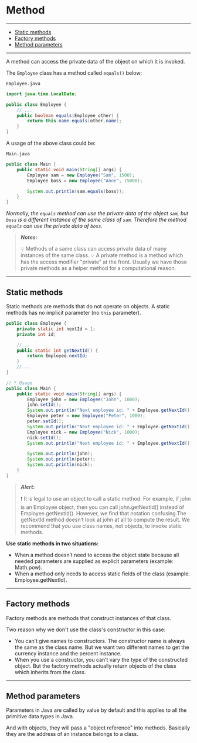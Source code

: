 
# Method

---

<!-- @import "[TOC]" {cmd="toc" depthFrom=2 depthTo=6 orderedList=false} -->

<!-- code_chunk_output -->

- [Static methods](#static-methods)
- [Factory methods](#factory-methods)
- [Method parameters](#method-parameters)

<!-- /code_chunk_output -->

---

A method can access the private data of the object on which it is invoked.

The `Employee` class has a method called `equals()` below:

`Employee.java`

```java
import java.time.LocalDate;

public class Employee {
    // ...
    public boolean equals(Employee other) {
        return this.name.equals(other.name);
    }
}
```

A usage of the above class could be:

`Main.java`

```java
public class Main {
    public static void main(String[] args) {
        Employee sam = new Employee("Sam", 1500);
        Employee boss = new Employee("Anne", 15000);

        System.out.println(sam.equals(boss));
    }
}
```

*Normally, the `equals` method can use the private data of the object `sam`, but `boss` is a different instance of the same class of `sam`. Therefore the method `equals` can use the private data of `boss`.*

> ***Notes:***
>
> 💡 Methods of a same class can access private data of many instances of the same class.
> 💡 A private method is a method which has the access modifier "private" at the front. Usually we have those private methods as a helper method for a computational reason.

---

## Static methods

Static methods are methods that do not operate on objects. A static methods has no implicit parameter (no `this` parameter).

```java
public class Employee {
    private static int nextId = 1;
    private int id;

    //...
    public static int getNextId() {
        return Employee.nextId;
    }
    //...
}

// * Usage
public class Main {
    public static void main(String[] args) {
        Employee john = new Employee("John", 1000);
        john.setId();
        System.out.println("Next employee id: " + Employee.getNextId());
        Employee peter = new Employee("Peter", 1000);
        peter.setId();
        System.out.println("Next employee id: " + Employee.getNextId());
        Employee nick = new Employee("Nick", 1000);
        nick.setId();
        System.out.println("Next employee id: " + Employee.getNextId());

        System.out.println(john);
        System.out.println(peter);
        System.out.println(nick);
    }
}
```

> ***Alert:***
>
> ❗️ It is legal to use an object to call a static method. For example, if john is an Employee object, then you can call john.getNextId() instead of Employee.getNextId(). However, we find that notation confusing.The getNextId method doesn’t look at john at all to compute the result. We recommend that you use class names, not objects, to invoke static methods.

**Use static methods in two situations:**

- When a method doesn’t need to access the object state because all needed parameters are supplied as explicit parameters (example: Math.pow).
- When a method only needs to access static fields of the class (example: Employee.getNextId).

---

## Factory methods

Factory methods are methods that construct instances of that class.

Two reason why we don't use the class's constructor in this case:

- You can’t give names to constructors. The constructor name is always the same as the class name. But we want two different names to get the currency instance and the percent instance.
- When you use a constructor, you can’t vary the type of the constructed object. But the factory methods actually return objects of the class which inherits from the class.

---

## Method parameters

Parameters in Java are called by value by default and this applies to all the primitive data types in Java.

And with objects, they will pass a "object reference" into methods. Basically they are the address of an instance belongs to a class.


